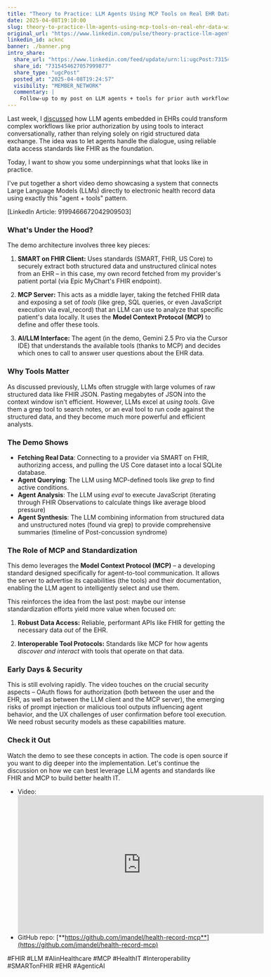 ```yaml
---
title: "Theory to Practice: LLM Agents Using MCP Tools on Real EHR Data (with demo)"
date: 2025-04-08T19:10:00
slug: theory-to-practice-llm-agents-using-mcp-tools-on-real-ehr-data-with-demo
original_url: "https://www.linkedin.com/pulse/theory-practice-llm-agents-using-mcp-tools-real-ehr-data-mandel-md-acknc"
linkedin_id: acknc
banner: ./banner.png
intro_share:
  share_url: "https://www.linkedin.com/feed/update/urn:li:ugcPost:7315454627057999877"
  share_id: "7315454627057999877"
  share_type: "ugcPost"
  posted_at: "2025-04-08T19:24:57"
  visibility: "MEMBER_NETWORK"
  commentary: |
    Follow-up to my post on LLM agents + tools for prior auth workflows: Here's a practical demo connecting LLM to real EHR data. An MCP server offers tools (e.g., grep, eval_js) for the LLM to analyze the EHR, moving beyond just context stuffing. See it query conditions, notes & vitals. Full post + video walkthrough here:
---
```


Last week, I [discussed](/blog/posts/prior-auth-is-friction-can-t-we-just-talk) how LLM agents embedded in EHRs could transform complex workflows like prior authorization by using tools to interact conversationally, rather than relying solely on rigid structured data exchange. The idea was to let agents handle the dialogue, using reliable data access standards like FHIR as the foundation.

Today, I want to show you some underpinnings what that looks like in practice.

I've put together a short video demo showcasing a system that connects Large Language Models (LLMs) directly to electronic health record data using exactly this "agent + tools" pattern.

[LinkedIn Article: 9199466672042909503]

### What's Under the Hood?

The demo architecture involves three key pieces:

1. **SMART on FHIR Client:** Uses standards (SMART, FHIR, US Core) to securely extract both structured data and unstructured clinical notes from an EHR – in this case, my own record fetched from my provider's patient portal (via Epic MyChart's FHIR endpoint).

2. **MCP Server:** This acts as a middle layer, taking the fetched FHIR data and exposing a set of *tools* (like grep, SQL queries, or even JavaScript execution via eval\_record) that an LLM can use to analyze that specific patient's data locally. It uses the **Model Context Protocol (MCP)** to define and offer these tools.

3. **AI/LLM Interface:** The agent (in the demo, Gemini 2.5 Pro via the Cursor IDE) that understands the available tools (thanks to MCP) and decides which ones to call to answer user questions about the EHR data.

### Why Tools Matter

As discussed previously, LLMs often struggle with large volumes of raw structured data like FHIR JSON. Pasting megabytes of JSON into the context window isn't efficient. However, LLMs excel at *using tools*. Give them a grep tool to search notes, or an eval tool to run code against the structured data, and they become much more powerful and efficient analysts.

### The Demo Shows

* **Fetching Real Data**: Connecting to a provider via SMART on FHIR, authorizing access, and pulling the US Core dataset into a local SQLite database.
* **Agent Querying**: The LLM using MCP-defined tools like *grep* to find active conditions.
* **Agent Analysis**: The LLM using *eval*  to execute JavaScript (iterating through FHIR Observations to calculate things like average blood pressure)
* **Agent Synthesis**: The LLM combining information from structured data and unstructured notes (found via grep) to provide comprehensive summaries (timeline of Post-concussion syndrome)

### The Role of MCP and Standardization

This demo leverages the **Model Context Protocol (MCP)** – a developing standard designed specifically for agent-to-tool communication. It allows the server to advertise its capabilities (the tools) and their documentation, enabling the LLM agent to intelligently select and use them.

This reinforces the idea from the last post: maybe our intense standardization efforts yield more value when focused on:

1. **Robust Data Access:** Reliable, performant APIs like FHIR for getting the necessary data *out* of the EHR.

2. **Interoperable Tool Protocols:** Standards like MCP for how agents *discover and interact* with tools that operate on that data.

### Early Days & Security

This is still evolving rapidly. The video touches on the crucial security aspects – OAuth flows for authorization (both between the user and the EHR, as well as between the LLM client and the MCP server), the emerging risks of prompt injection or malicious tool outputs influencing agent behavior, and the UX challenges of user confirmation before tool execution. We need robust security models as these capabilities mature.

### Check it Out

Watch the demo to see these concepts in action. The code is open source if you want to dig deeper into the implementation. Let's continue the discussion on how we can best leverage LLM agents and standards like FHIR and MCP to build better health IT.

* Video: <div class="youtube-embed"><iframe width="560" height="315" src="https://www.youtube.com/embed/K0t6MRyIqZU" title="YouTube video player" frameborder="0" allow="accelerometer; autoplay; clipboard-write; encrypted-media; gyroscope; picture-in-picture" allowfullscreen></iframe></div>
* GitHub repo: [**https://github.com/jmandel/health-record-mcp**](https://github.com/jmandel/health-record-mcp)

#FHIR #LLM #AIinHealthcare #MCP #HealthIT #Interoperability #SMARTonFHIR #EHR #AgenticAI